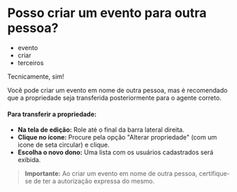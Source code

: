 # Posso criar um evento para outra pessoa?

- evento
- criar
- terceiros

Tecnicamente, sim! 

Você pode criar um evento em nome de outra pessoa, mas é recomendado que a propriedade seja transferida posteriormente para o agente correto.

#### **Para transferir a propriedade:**

* **Na tela de edição:** Role até o final da barra lateral direita.
* **Clique no ícone:** Procure pela opção "Alterar propriedade" (com um icone de seta circular) e clique.
* **Escolha o novo dono:** Uma lista com os usuários cadastrados será exibida.

> **Importante:** Ao criar um evento em nome de outra pessoa, certifique-se de ter a autorização expressa do mesmo.